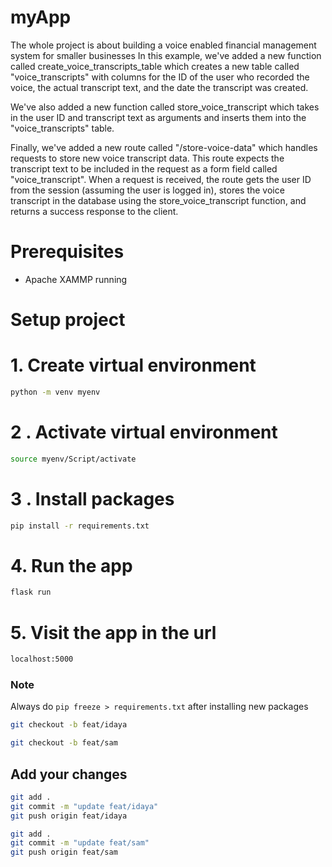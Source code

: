 # myApp
The whole project is about building a voice enabled financial management system for smaller businesses
In this example, we've added a new function called create_voice_transcripts_table which creates a new table called "voice_transcripts" with columns for the ID of the user who recorded the voice, the actual transcript text, and the date the transcript was created.

We've also added a new function called store_voice_transcript which takes in the user ID and transcript text as arguments and inserts them into the "voice_transcripts" table.

Finally, we've added a new route called "/store-voice-data" which handles requests to store new voice transcript data. This route expects the transcript text to be included in the request as a form field called "voice_transcript". When a request is received, the route gets the user ID from the session (assuming the user is logged in), stores the voice transcript in the database using the store_voice_transcript function, and returns a success response to the client.

# Prerequisites
- Apache XAMMP running

# Setup project

#  1. Create virtual environment
```bash
python -m venv myenv
```

# 2 . Activate virtual environment
```bash
source myenv/Script/activate
```
# 3 . Install packages
```bash
pip install -r requirements.txt

```
# 4. Run the app
```bash
flask run 
```

# 5. Visit the app in the url
```bash
localhost:5000
```


### Note
Always do `pip freeze > requirements.txt` after installing new packages

```bash
git checkout -b feat/idaya
```


```bash
git checkout -b feat/sam

```
## Add your changes 

```bash 
git add .
git commit -m "update feat/idaya"
git push origin feat/idaya
```


```bash 
git add .
git commit -m "update feat/sam"
git push origin feat/sam
```